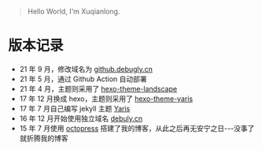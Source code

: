 > Hello World, I'm Xuqianlong.

# 版本记录

- 21 年 9 月，修改域名为 [github.debugly.cn](https://github.debugly.cn)
- 21 年 5 月，通过 Github Action 自动部署
- 21 年 4 月，主题则采用了 [hexo-theme-landscape](https://github.com/debugly/hexo-theme-landscape/)
- 17 年 12 月换成 hexo，主题则采用了 [hexo-theme-yaris](https://github.com/debugly/hexo-theme-yaris)
- 17 年 7 月自己编写 jekyll 主题 [Yaris](https://github.com/debugly/Yaris)
- 16 年 12 月开始使用独立域名 [debuly.cn](https://debuly.cn)
- 15 年 7 月使用 [octopress](http://www.octopress.org/) 搭建了我的博客，从此之后再无安宁之日---没事了就折腾我的博客